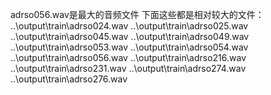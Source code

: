 
adrso056.wav是最大的音频文件
下面这些都是相对较大的文件：
..\output\train\adrso024.wav
..\output\train\adrso025.wav
..\output\train\adrso045.wav
..\output\train\adrso049.wav
..\output\train\adrso053.wav
..\output\train\adrso054.wav
..\output\train\adrso056.wav
..\output\train\adrso216.wav
..\output\train\adrso231.wav
..\output\train\adrso274.wav
..\output\train\adrso276.wav
